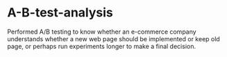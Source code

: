 # A-B-test-analysis
Performed A/B testing to know whether an e-commerce company understands whether a new web page should be implemented or keep old page, or perhaps run experiments longer to make a final decision. 
